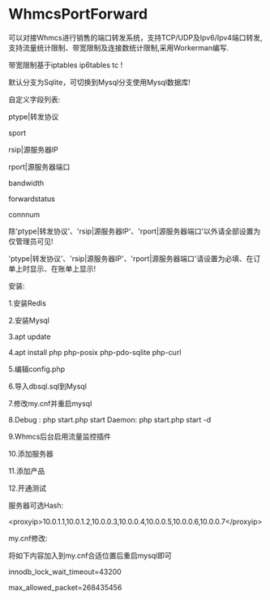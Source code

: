 # WhmcsPortForward
可以对接Whmcs进行销售的端口转发系统，支持TCP/UDP及Ipv6/Ipv4端口转发,支持流量统计限制、带宽限制及连接数统计限制,采用Workerman编写.

带宽限制基于iptables ip6tables tc !

默认分支为Sqlite，可切换到Mysql分支使用Mysql数据库!

自定义字段列表:

ptype|转发协议

sport

rsip|源服务器IP

rport|源服务器端口

bandwidth

forwardstatus

connnum

除'ptype|转发协议'、'rsip|源服务器IP'、'rport|源服务器端口'以外请全部设置为仅管理员可见!

'ptype|转发协议'、'rsip|源服务器IP'、'rport|源服务器端口'请设置为必填、在订单上时显示、在账单上显示!

安装:

1.安装Redis

2.安装Mysql

3.apt update

4.apt install php php-posix php-pdo-sqlite php-curl

5.编辑config.php

6.导入dbsql.sql到Mysql

7.修改my.cnf并重启mysql

8.Debug : php start.php start Daemon: php start.php start -d

9.Whmcs后台启用流量监控插件

10.添加服务器

11.添加产品

12.开通测试

服务器可选Hash:

&lt;proxyip&gt;10.0.1.1,10.0.1.2,10.0.0.3,10.0.0.4,10.0.0.5,10.0.0.6,10.0.0.7&lt;/proxyip&gt;

my.cnf修改:

将如下内容加入到my.cnf合适位置后重启mysql即可

innodb_lock_wait_timeout=43200

max_allowed_packet=268435456
